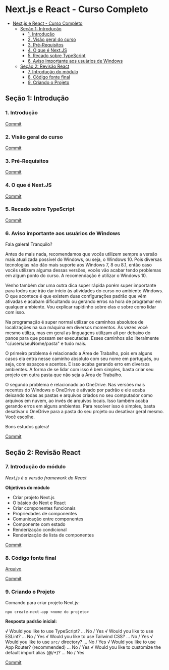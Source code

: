 # Next.js e React - Curso Completo

- [Next.js e React - Curso Completo](#nextjs-e-react---curso-completo)
	- [Seção 1: Introdução](#seção-1-introdução)
		- [1. Introdução](#1-introdução)
		- [2. Visão geral do curso](#2-visão-geral-do-curso)
		- [3. Pré-Requisitos](#3-pré-requisitos)
		- [4. O que é Next.JS](#4-o-que-é-nextjs)
		- [5. Recado sobre TypeScript](#5-recado-sobre-typescript)
		- [6. Aviso importante aos usuários de Windows](#6-aviso-importante-aos-usuários-de-windows)
	- [Seção 2: Revisão React](#seção-2-revisão-react)
		- [7. Introdução do módulo](#7-introdução-do-módulo)
		- [8. Código fonte final](#8-código-fonte-final)
		- [9. Criando o Projeto](#9-criando-o-projeto)


## Seção 1: Introdução

### 1. Introdução

[Commit](https://github.com/Alexandresl/curso-next-react/tree/3a3a2d477ea6c912d47bceef2edff5fa6b2707f4)

### 2. Visão geral do curso

[Commit](https://github.com/Alexandresl/curso-next-react/tree/25ccafc0307540e08dbfc465a76759177d31915d)

### 3. Pré-Requisitos

[Commit](https://github.com/Alexandresl/curso-next-react/tree/8d59e67e6a88b95d6e6b20c1aaf80bff5ea0c09c)

### 4. O que é Next.JS

[Commit](https://github.com/Alexandresl/curso-next-react/tree/9a7a978aac53c5e84738ad98161fab251103a854)

### 5. Recado sobre TypeScript

[Commit](https://github.com/Alexandresl/curso-next-react/tree/cc48a1d86d5fd465d6eb4e1bc027274941337d16)

### 6. Aviso importante aos usuários de Windows

Fala galera! Tranquilo?

Antes de mais nada, recomendamos que vocês utilizem sempre a versão mais atualizada possível do Windows, ou seja, o Windows 10. Pois diversas tecnologias não dão mais suporte aos Windows 7, 8 ou 8.1, então caso vocês utilizem alguma dessas versões, vocês vão acabar tendo problemas em algum ponto do curso. A recomendação é utilizar o Windows 10.

Venho também dar uma outra dica super rápida porém super importante para todos que irão dar início às atividades do curso no ambiente Windows. O que acontece é que existem duas configurações padrão que vêm ativadas e acabam dificultando ou gerando erros na hora de programar em qualquer ambiente. Vou explicar rapidinho sobre elas e sobre como lidar com isso.

Na programação é super normal utilizar os caminhos absolutos de localizações na sua máquina em diversos momentos. Às vezes você mesmo utiliza, mas em geral as linguagens utilizam ali por debaixo do panos para que possam ser executadas. Esses caminhos são literalmente "c/users/seuNome/pasta" e tudo mais.

O primeiro problema é relacionado a Área de Trabalho, pois em alguns casos ela entra nesse caminho absoluto com seu nome em português, ou seja, com espaços e acentos. E isso acaba gerando erro em diversos ambientes. A forma de se lidar com isso é bem simples, basta criar seu projeto em outra pasta que não seja a Área de Trabalho.

O segundo problema é relacionado ao OneDrive. Nas versões mais recentes do Windows o OneDrive é ativado por padrão e ele acaba deixando todas as pastas e arquivos criados no seu computador como arquivos em nuvem, ao invés de arquivos locais. Isso também acaba gerando erros em alguns ambientes. Para resolver isso é simples, basta desativar o OneDrive para a pasta do seu projeto ou desativar geral mesmo. Você escolhe.

Bons estudos galera!

[Commit](https://github.com/Alexandresl/curso-next-react/tree/0a41377a5eb470e890431d066ad480a6152f6e97)

## Seção 2: Revisão React

### 7. Introdução do módulo

*Next.js é a versão framework do React*

**Objetivos do módulo**

- Criar projeto Next.js
- O básico do Next e React
- Criar componentes funcionais
- Propriedades de componentes
- Comunicação entre componentes
- Componente com estado
- Renderização condicional
- Renderização de lista de componentes

[Commit](https://github.com/Alexandresl/curso-next-react/tree/e42b545f5abc98d9419005317633ab672cf031b8)

### 8. Código fonte final

[Arquivo](Files/exercicios.zip)

[Commit](https://github.com/Alexandresl/curso-next-react/tree/fdbd405e7023482cb05aa1789eb48592c0e286ea)

### 9. Criando o Projeto

Comando para criar projeto Next.js:

```npx create-next-app <nome do projeto>```

**Resposta padrão inicial:**

√ Would you like to use TypeScript? ... No / Yes
√ Would you like to use ESLint? ... No / Yes
√ Would you like to use Tailwind CSS? ... No / Yes
√ Would you like to use `src/` directory? ... No / Yes
√ Would you like to use App Router? (recommended) ... No / Yes
√ Would you like to customize the default import alias (@/*)? ... No / Yes

[Commit]()